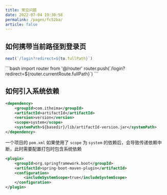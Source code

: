 ```yaml
---
title: 常见问题
date: 2022-07-04 19:30:58
permalink: /pages/fc52ba/
article: false
---
```


## 如何携带当前路径到登录页

<code-group>
  <code-block title="permission.js" active>

  ```js
  next(`/login?redirect=${to.fullPath}`)
  ```
  </code-block>

  <code-block title="request.js">
  ```bash
  import router from '@/router'
  router.push(`/login?redirect=${router.currentRoute.fullPath}`)
  ```
  </code-block>
</code-group>

## 如何引入系统依赖

```xml
<dependency>
    <groupId>com.itheima</groupId>
    <artifactId>artifactId</artifactId>
    <version>version</version>
    <scope>system</scope>
    <systemPath>${basedir}/lib/artifactId-version.jar</systemPath>
</dependency>
```

一个项目的 `pom.xml` 如果使用了 `scope` 为 `system` 的依赖后，会导致传递依赖中断，此时需要配置打包时包含系统依赖

```xml
<plugin>
    <groupId>org.springframework.boot</groupId>
    <artifactId>spring-boot-maven-plugin</artifactId>
    <configuration>
        <includeSystemScope>true</includeSystemScope>
    </configuration>
</plugin>
```

